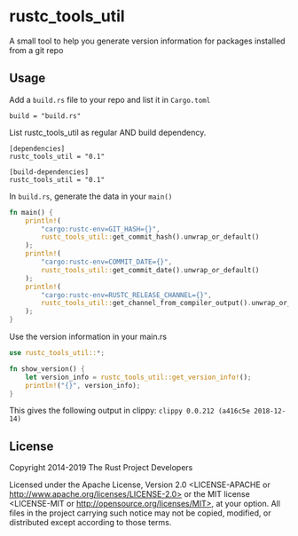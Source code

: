 # rustc_tools_util

A small tool to help you generate version information
for packages installed from a git repo

## Usage

Add a `build.rs` file to your repo and list it in `Cargo.toml`
````
build = "build.rs"
````

List rustc_tools_util as regular AND build dependency.
````
[dependencies]
rustc_tools_util = "0.1"

[build-dependencies]
rustc_tools_util = "0.1"
````

In `build.rs`, generate the data in your `main()`
````rust
fn main() {
    println!(
        "cargo:rustc-env=GIT_HASH={}",
        rustc_tools_util::get_commit_hash().unwrap_or_default()
    );
    println!(
        "cargo:rustc-env=COMMIT_DATE={}",
        rustc_tools_util::get_commit_date().unwrap_or_default()
    );
    println!(
        "cargo:rustc-env=RUSTC_RELEASE_CHANNEL={}",
        rustc_tools_util::get_channel_from_compiler_output().unwrap_or_default()
    );
}

````

Use the version information in your main.rs
````rust
use rustc_tools_util::*;

fn show_version() {
    let version_info = rustc_tools_util::get_version_info!();
    println!("{}", version_info);
}
````
This gives the following output in clippy:
`clippy 0.0.212 (a416c5e 2018-12-14)`


## License

Copyright 2014-2019 The Rust Project Developers

Licensed under the Apache License, Version 2.0 <LICENSE-APACHE or
http://www.apache.org/licenses/LICENSE-2.0> or the MIT license
<LICENSE-MIT or http://opensource.org/licenses/MIT>, at your
option. All files in the project carrying such notice may not be
copied, modified, or distributed except according to those terms.
